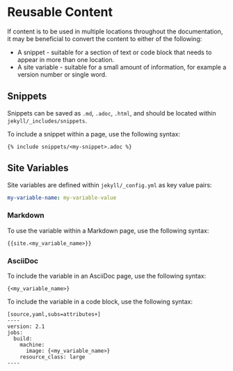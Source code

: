 # Reusable Content 
If content is to be used in multiple locations throughout the documentation, it may be beneficial to convert the content to either of the following:

* A snippet - suitable for a section of text or code block that needs to appear in more than one location. 
* A site variable - suitable for a small amount of information, for example a version number or single word.

## Snippets
Snippets can be saved as `.md`, `.adoc`, `.html`, and should be located within `jekyll/_includes/snippets`.

To include a snippet within a page, use the following syntax:

```
{% include snippets/<my-snippet>.adoc %}
```

## Site Variables
Site variables are defined within `jekyll/_config.yml` as key value pairs: 

```yaml
my-variable-name: my-variable-value
```

### Markdown

To use the variable within a Markdown page, use the following syntax:

```
{{site.<my_variable_name>}}
```

### AsciiDoc

To include the variable in an AsciiDoc page, use the following syntax:

```
{<my_variable_name>}
```

To include the variable in a code block, use the following syntax:

```
[source,yaml,subs=attributes+]
----
version: 2.1
jobs:
  build:
    machine:
      image: {<my_variable_name>}
    resource_class: large
----
```

